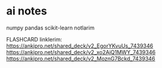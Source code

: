 # ai notes
numpy pandas scikit-learn notlarim

FLASHCARD linklerim:
https://ankipro.net/shared_deck/v2_EgorYKvuUs_7439346
https://ankipro.net/shared_deck/v2_xo2AjQ1MWY_7439346
https://ankipro.net/shared_deck/v2_MoznG7Bckd_7439346
